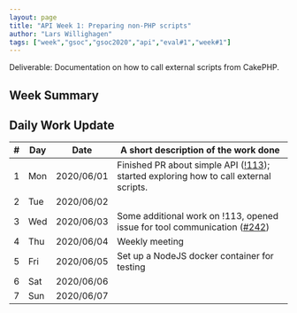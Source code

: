 ```yaml
---
layout: page
title: "API Week 1: Preparing non-PHP scripts"
author: "Lars Willighagen"
tags: ["week","gsoc","gsoc2020","api","eval#1","week#1"]
---
```


Deliverable: Documentation on how to call external scripts from CakePHP.

## Week Summary



## Daily Work Update

| \# | Day | Date       | A short description of the work done |
|----|-----|------------|--------------------------------------|
| 1  | Mon | 2020/06/01 | Finished PR about simple API ([!113](https://gitlab.com/cdli/framework/-/merge_requests/113)); started exploring how to call external scripts. |
| 2  | Tue | 2020/06/02 |  |
| 3  | Wed | 2020/06/03 | Some additional work on !113, opened issue for tool communication ([#242](https://gitlab.com/cdli/framework/-/issues/242)) |
| 4  | Thu | 2020/06/04 | Weekly meeting |
| 5  | Fri | 2020/06/05 | Set up a NodeJS docker container for testing |
| 6  | Sat | 2020/06/06 |  |
| 7  | Sun | 2020/06/07 |  |
